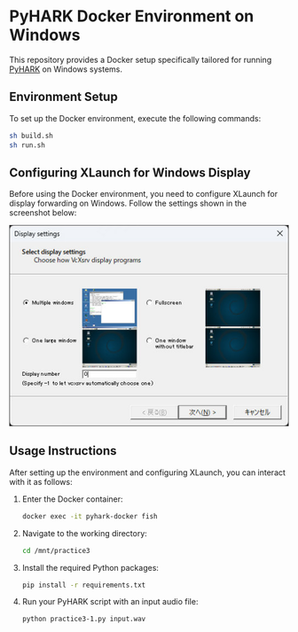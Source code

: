 # PyHARK Docker Environment on Windows

This repository provides a Docker setup specifically tailored for running [PyHARK](https://hark.jp/packages/hark-acoustic-library-hark-lib/) on Windows systems.

## Environment Setup

To set up the Docker environment, execute the following commands:

```bash
sh build.sh
sh run.sh
```

## Configuring XLaunch for Windows Display

Before using the Docker environment, you need to configure XLaunch for display forwarding on Windows. Follow the settings shown in the screenshot below:

![XLaunch Configuration](images/xlaunch.jpg)

## Usage Instructions

After setting up the environment and configuring XLaunch, you can interact with it as follows:

1. Enter the Docker container:

    ```bash
    docker exec -it pyhark-docker fish
    ```

2. Navigate to the working directory:

    ```bash
    cd /mnt/practice3
    ```

3. Install the required Python packages:

    ```bash
    pip install -r requirements.txt
    ```

4. Run your PyHARK script with an input audio file:

    ```bash
    python practice3-1.py input.wav
    ```
